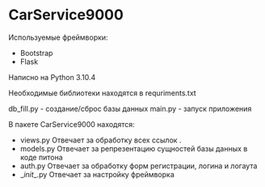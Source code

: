 # CarService9000

Используемые фреймворки:
 - Bootstrap 
 - Flask 

 Написно на Python 3.10.4

 Необходимые библиотеки находятся в requriments.txt

 db_fill.py - создание/сброс базы данных
 main.py - запуск приложения

 В пакете CarService9000 находятся:
- views.py
  Отвечает за обработку всех ссылок .
- models.py
  Отвечает за репрезентацию сущностей базы данных в коде питона
- auth.py
  Отвечает за обработку форм регистрации, логина и логаута
- \__init__.py
  Отвечает за настройку фреймворка